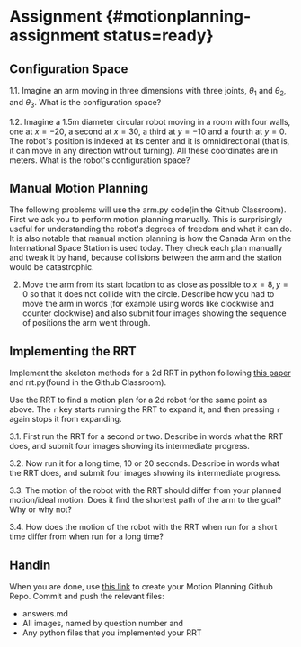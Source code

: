 # Assignment {#motionplanning-assignment status=ready}

## Configuration Space

1.1. Imagine an arm moving in three dimensions with three joints, $\theta_1$ and
     $\theta_2$, and $\theta_3$. What is the configuration space?

1.2. Imagine a $1.5\mbox{m}$ diameter circular robot moving in a room with four
     walls, one at $x=-20$, a second at $x=30$, a third at $y=-10$ and a fourth
     at $y=0$. The robot's position is indexed at its center and it is
     omnidirectional (that is, it can move in any direction without turning).
     All these coordinates are in meters. What is the robot's configuration
     space?

## Manual Motion Planning

The following problems will use the arm.py code(in the Github Classroom). First we ask you to
perform motion planning manually. This is surprisingly useful for understanding
the robot's degrees of freedom and what it can do. It is also notable that
manual motion planning is how the Canada Arm on the International Space Station
is used today. They check each plan manually and tweak it by hand, because
collisions between the arm and the station would be catastrophic.

2. Move the arm from its start location to as close as possible to $x=8, y=0$
   so that it does not collide with the circle. Describe how you had to move
   the arm in words (for example using words like clockwise and counter
   clockwise) and also submit four images showing the sequence of positions the
   arm went through.

## Implementing the RRT

Implement the skeleton methods for a 2d RRT in python following [this
paper](https://cs.brown.edu/courses/cs1951r/assignments/motionplanning/rrtpaper.pdf) and rrt.py(found in the Github Classroom).

<!-- ![](rrt.png) -->

Use the RRT to find a motion plan for a 2d robot for the same point as above.
The `r` key starts running the RRT to expand it, and then pressing `r` again
stops it from expanding.

3.1. First run the RRT for a second or two. Describe in words what the RRT
     does, and submit four images showing its intermediate progress.

3.2. Now run it for a long time, 10 or 20 seconds. Describe in words
     what the RRT does, and submit four images showing its intermediate
     progress.

3.3. The motion of the robot with the RRT should differ from your planned
     motion/ideal motion. Does it find the shortest path of the arm to the
     goal? Why or why not?

3.4. How does the motion of the robot with the RRT when run for a short time
     differ from when run for a long time?

## Handin

When you are done, use [this link](https://classroom.github.com/a/hhOhHYYd) to create your Motion Planning Github
Repo. Commit and push the relevant files:

- answers.md
- All images, named by question number and
- Any python files that you implemented your RRT
